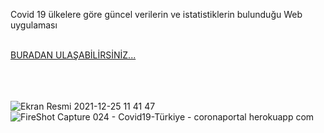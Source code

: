 Covid 19 ülkelere göre güncel verilerin ve istatistiklerin bulunduğu Web uygulaması

<br>
<a href="https://coronaportal.herokuapp.com/">BURADAN ULAŞABİLİRSİNİZ...</a>


<br><br><br>
![Ekran Resmi 2021-12-25 11 41 47](https://user-images.githubusercontent.com/47924611/147381223-3ab8721a-43d3-43bb-a875-8afcc1b780c2.png)
![FireShot Capture 024 - Covid19-Türkiye - coronaportal herokuapp com](https://user-images.githubusercontent.com/47924611/147381225-242d6dad-18fb-4741-b6c1-fa6b2f6e5346.png)

